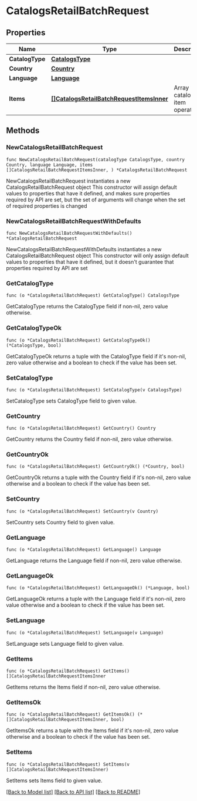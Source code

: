# CatalogsRetailBatchRequest

## Properties

Name | Type | Description | Notes
------------ | ------------- | ------------- | -------------
**CatalogType** | [**CatalogsType**](CatalogsType.md) |  | 
**Country** | [**Country**](Country.md) |  | 
**Language** | [**Language**](Language.md) |  | 
**Items** | [**[]CatalogsRetailBatchRequestItemsInner**](CatalogsRetailBatchRequestItemsInner.md) | Array with catalogs item operations | 

## Methods

### NewCatalogsRetailBatchRequest

`func NewCatalogsRetailBatchRequest(catalogType CatalogsType, country Country, language Language, items []CatalogsRetailBatchRequestItemsInner, ) *CatalogsRetailBatchRequest`

NewCatalogsRetailBatchRequest instantiates a new CatalogsRetailBatchRequest object
This constructor will assign default values to properties that have it defined,
and makes sure properties required by API are set, but the set of arguments
will change when the set of required properties is changed

### NewCatalogsRetailBatchRequestWithDefaults

`func NewCatalogsRetailBatchRequestWithDefaults() *CatalogsRetailBatchRequest`

NewCatalogsRetailBatchRequestWithDefaults instantiates a new CatalogsRetailBatchRequest object
This constructor will only assign default values to properties that have it defined,
but it doesn't guarantee that properties required by API are set

### GetCatalogType

`func (o *CatalogsRetailBatchRequest) GetCatalogType() CatalogsType`

GetCatalogType returns the CatalogType field if non-nil, zero value otherwise.

### GetCatalogTypeOk

`func (o *CatalogsRetailBatchRequest) GetCatalogTypeOk() (*CatalogsType, bool)`

GetCatalogTypeOk returns a tuple with the CatalogType field if it's non-nil, zero value otherwise
and a boolean to check if the value has been set.

### SetCatalogType

`func (o *CatalogsRetailBatchRequest) SetCatalogType(v CatalogsType)`

SetCatalogType sets CatalogType field to given value.


### GetCountry

`func (o *CatalogsRetailBatchRequest) GetCountry() Country`

GetCountry returns the Country field if non-nil, zero value otherwise.

### GetCountryOk

`func (o *CatalogsRetailBatchRequest) GetCountryOk() (*Country, bool)`

GetCountryOk returns a tuple with the Country field if it's non-nil, zero value otherwise
and a boolean to check if the value has been set.

### SetCountry

`func (o *CatalogsRetailBatchRequest) SetCountry(v Country)`

SetCountry sets Country field to given value.


### GetLanguage

`func (o *CatalogsRetailBatchRequest) GetLanguage() Language`

GetLanguage returns the Language field if non-nil, zero value otherwise.

### GetLanguageOk

`func (o *CatalogsRetailBatchRequest) GetLanguageOk() (*Language, bool)`

GetLanguageOk returns a tuple with the Language field if it's non-nil, zero value otherwise
and a boolean to check if the value has been set.

### SetLanguage

`func (o *CatalogsRetailBatchRequest) SetLanguage(v Language)`

SetLanguage sets Language field to given value.


### GetItems

`func (o *CatalogsRetailBatchRequest) GetItems() []CatalogsRetailBatchRequestItemsInner`

GetItems returns the Items field if non-nil, zero value otherwise.

### GetItemsOk

`func (o *CatalogsRetailBatchRequest) GetItemsOk() (*[]CatalogsRetailBatchRequestItemsInner, bool)`

GetItemsOk returns a tuple with the Items field if it's non-nil, zero value otherwise
and a boolean to check if the value has been set.

### SetItems

`func (o *CatalogsRetailBatchRequest) SetItems(v []CatalogsRetailBatchRequestItemsInner)`

SetItems sets Items field to given value.



[[Back to Model list]](../README.md#documentation-for-models) [[Back to API list]](../README.md#documentation-for-api-endpoints) [[Back to README]](../README.md)


